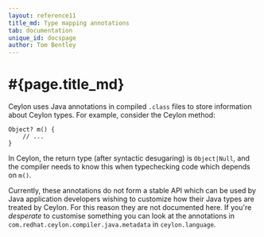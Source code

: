 ```yaml
---
layout: reference11
title_md: Type mapping annotations
tab: documentation
unique_id: docspage
author: Tom Bentley
---
```


# #{page.title_md}

Ceylon uses Java annotations in compiled `.class` files to store information 
about Ceylon types. For example, consider the Ceylon method:

<!-- try: -->
    Object? m() {
        // ...
    }

In Ceylon, the return type (after syntactic desugaring) is `Object|Null`, 
and the compiler needs to know this when typechecking code which 
depends on `m()`.

Currently, these annotations do not form a stable API
which can be used by Java application developers wishing to customize how 
their Java types are treated by Ceylon. For this reason they are not 
documented here. If you're *desperate* to customise something you can look at
the annotations in `com.redhat.ceylon.compiler.java.metadata` in 
`ceylon.language`.

